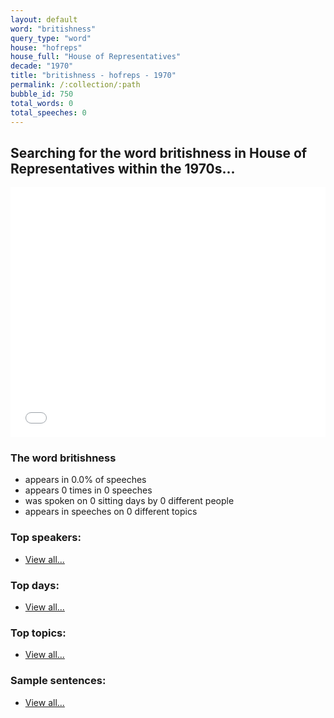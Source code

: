 ```yaml
---
layout: default
word: "britishness"
query_type: "word"
house: "hofreps"
house_full: "House of Representatives"
decade: "1970"
title: "britishness - hofreps - 1970"
permalink: /:collection/:path
bubble_id: 750
total_words: 0
total_speeches: 0
---
```



## Searching for the word **britishness** in House of Representatives within the 1970s...

<iframe width="100%" height="400" frameborder="0" scrolling="no" src="//plot.ly/~wragge/750.embed"></iframe>

### The word **britishness**

* appears in 0.0% of speeches
* appears 0 times in 0 speeches
* was spoken on 0 sitting days by 0 different people
* appears in speeches on 0 different topics

### Top speakers:

* [View all...](speakers/)


### Top days:

* [View all...](days/)


### Top topics:

* [View all...](topics/)


### Sample sentences:

* [View all...](contexts/)
